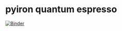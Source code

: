 # pyiron quantum espresso
[![Binder](https://mybinder.org/badge_logo.svg)](https://mybinder.org/v2/gh/jan-janssen/pyiron-quantum-espresso/master?filepath=quantum_espresso.ipynb)
